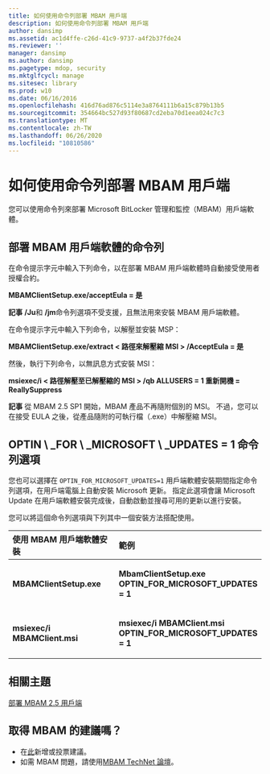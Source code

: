 ```yaml
---
title: 如何使用命令列部署 MBAM 用戶端
description: 如何使用命令列部署 MBAM 用戶端
author: dansimp
ms.assetid: ac1d4ffe-c26d-41c9-9737-a4f2b37fde24
ms.reviewer: ''
manager: dansimp
ms.author: dansimp
ms.pagetype: mdop, security
ms.mktglfcycl: manage
ms.sitesec: library
ms.prod: w10
ms.date: 06/16/2016
ms.openlocfilehash: 416d76ad876c5114e3a8764111b6a15c879b13b5
ms.sourcegitcommit: 354664bc527d93f80687cd2eba70d1eea024c7c3
ms.translationtype: MT
ms.contentlocale: zh-TW
ms.lasthandoff: 06/26/2020
ms.locfileid: "10810586"
---
```

# 如何使用命令列部署 MBAM 用戶端


您可以使用命令列來部署 Microsoft BitLocker 管理和監控（MBAM）用戶端軟體。

## 部署 MBAM 用戶端軟體的命令列


在命令提示字元中輸入下列命令，以在部署 MBAM 用戶端軟體時自動接受使用者授權合約。

**MBAMClientSetup.exe/acceptEula = 是**

**記事** **/Ju**和 **/jm**命令列選項不受支援，且無法用來安裝 MBAM 用戶端軟體。

 

在命令提示字元中輸入下列命令，以解壓並安裝 MSP：

**MBAMClientSetup.exe/extract &lt; 路徑來解壓縮 MSI &gt; /AcceptEula = 是**

然後，執行下列命令，以無訊息方式安裝 MSI：

**msiexec/i &lt; 路徑解壓至已解壓縮的 MSI &gt; /qb ALLUSERS = 1 重新開機 = ReallySuppress**

**記事** 從 MBAM 2.5 SP1 開始，MBAM 產品不再隨附個別的 MSI。 不過，您可以在接受 EULA 之後，從產品隨附的可執行檔（.exe）中解壓縮 MSI。

 

## <a href="" id="optin-for-microsoft-updates-1-command-line-option"></a>OPTIN \ _FOR \ _MICROSOFT \ _UPDATES = 1 命令列選項


您也可以選擇在 `OPTIN_FOR_MICROSOFT_UPDATES=1` 用戶端軟體安裝期間指定命令列選項，在用戶端電腦上自動安裝 Microsoft 更新。 指定此選項會讓 Microsoft Update 在用戶端軟體安裝完成後，自動啟動並搜尋可用的更新以進行安裝。

您可以將這個命令列選項與下列其中一個安裝方法搭配使用。

<table>
<colgroup>
<col width="50%" />
<col width="50%" />
</colgroup>
<thead>
<tr class="header">
<th align="left">使用 MBAM 用戶端軟體安裝</th>
<th align="left">範例</th>
</tr>
</thead>
<tbody>
<tr class="odd">
<td align="left"><p><strong>MBAMClientSetup.exe</strong></p></td>
<td align="left"><p><strong>MbamClientSetup.exe OPTIN_FOR_MICROSOFT_UPDATES = 1</strong></p></td>
</tr>
<tr class="even">
<td align="left"><p><strong>msiexec/i MBAMClient.msi</strong></p></td>
<td align="left"><p><strong>msiexec/i MBAMClient.msi OPTIN_FOR_MICROSOFT_UPDATES = 1</strong></p></td>
</tr>
</tbody>
</table>

 


## 相關主題


[部署 MBAM 2.5 用戶端](deploying-the-mbam-25-client.md)

 

 
## 取得 MBAM 的建議嗎？
- 在[此](http://mbam.uservoice.com/forums/268571-microsoft-bitlocker-administration-and-monitoring)新增或投票建議。 
- 如需 MBAM 問題，請使用[MBAM TechNet 論壇](https://social.technet.microsoft.com/Forums/home?forum=mdopmbam)。




